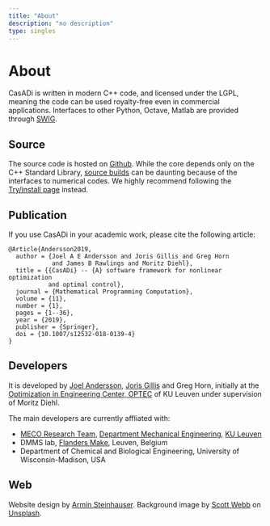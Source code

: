 ```yaml
---
title: "About"
description: "no description"
type: singles
---
```

# About

CasADi is written in modern C++ code, and licensed under the LGPL, meaning the code can be used royalty-free even in commercial applications.
Interfaces to other Python, Octave, Matlab are provided through [SWIG](http://www.swig.org).

## Source
The source code is hosted on [Github](https://github.com/casadi/casadi).
While the core depends only on the C++ Standard Library, [source builds](https://github.com/casadi/casadi/wiki/SourceBuild) can be daunting because of the interfaces to numerical codes. We highly recommend following the [Try/install page](../get) instead.

## Publication
If you use CasADi in your academic work, please cite the following article:
```
@Article{Andersson2019,
  author = {Joel A E Andersson and Joris Gillis and Greg Horn
            and James B Rawlings and Moritz Diehl},
  title = {{CasADi} -- {A} software framework for nonlinear optimization
           and optimal control},
  journal = {Mathematical Programming Computation},
  volume = {11},
  number = {1},
  pages = {1--36},
  year = {2019},
  publisher = {Springer},
  doi = {10.1007/s12532-018-0139-4}
}
```

## Developers
It is developed by [Joel Andersson](https://wid.wisc.edu/people/joel-andersson/), [Joris Gillis](https://www.mech.kuleuven.be/en/pma/research/meco/people/00052373) and Greg Horn, initially at the [Optimization in Engineering Center, OPTEC](https://set.kuleuven.be/optec) of KU Leuven under supervision of Moritz Diehl.

The main developers are currently affliated with:

 * [MECO Research Team](https://www.mech.kuleuven.be/en/pma/research/meco), [Department Mechanical Engineering](https://www.mech.kuleuven.be/), [KU Leuven](https://kuleuven.be)
 * DMMS lab, [Flanders Make](https://www.flandersmake.be), Leuven, Belgium
 * Department of Chemical and Biological Engineering, University of Wisconsin-Madison, USA

## Web
Website design by [Armin Steinhauser](https://www.mech.kuleuven.be/en/pma/research/meco/people/00102655). Background image by [Scott Webb](https://unsplash.com/photos/E0f9iLMTuVQ) on [Unsplash](https://unsplash.com/).
